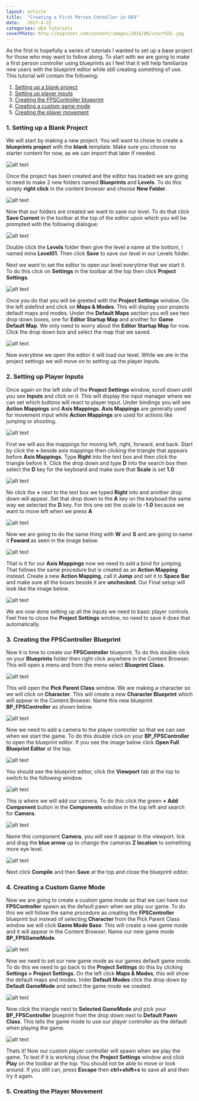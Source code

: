 ```yaml
---
layout: article
title:  "Creating a First Person Contoller in UE4"
date:   2017-4-22
categories: UE4 Tutorials
coverPhoto: http://ozgrozer.com/content/images/2016/06/startSSL.jpg
---
```


As the first in hopefully a series of tutorials I wanted to set up a base project for those who may want to follow along. To start with we are going to make a first person controller using blueprints as I feel that it will help familiarize new users with the blueprint editor while still creating something of use. This tutorial will contain the following:

 1. [Setting up a blank project](#blank)
 2. [Setting up player inputs](#inputs)
 3. [Creating the FPSController blueprint](#fps)
 4. [Creating a custom game mode](#gamemode)
 5. [Creating the player movement](#movement)

<a name="blank"></a>
### 1. Setting up a Blank Project
We will start by making a new project. You will want to chose to create a **blueprints project** with the **blank** template. Make sure you choose no starter content for now, as we can import that later if needed.

![alt text](http://i.imgur.com/OvtMwKz.png "Creating blank project")

Once the project has been created and the editor has loaded we are going to need to make 2 new folders named **Blueprints** and **Levels**. To do this simply **right click** in the content browser and choose **New Folder**.

![alt text](http://i.imgur.com/DaXTHLW.png "Creating folders")

Now that our folders are created we want to save our level. To do that click **Save Current** in the toolbar at the top of the editor upon which you will be prompted with the following dialogue:

![alt text](http://i.imgur.com/3Q9lvRR.png "Saving the level")

Double click the **Levels** folder then give the level a name at the bottom, I named mine **Level01**. Then click **Save** to save our level in our Levels folder.

Next we want to set the editor to open our level everytime that we start it. To do this click on **Settings** in the toolbar at the top then click **Project Settings**.

![alt text](http://i.imgur.com/MtQ9feI.png "Opening Project Settings")

Once you do that you will be greeted with the **Project Settings** window. On the left sidefind and click on **Maps & Modes**. This will display your projects default maps and modes. Under the **Default Maps** section you will see two drop down boxes, one for **Editor Startup Map** and another for **Game Default Map**. We only need to worry about the **Editor Startup Map** for now. Click the drop down box and select the map that we saved.

![alt text](http://i.imgur.com/wGmKZBQ.png "Setting default map")

Now everytime we open the editor it will load our level. While we are in the project settings we will move on to setting up the player inputs.

<a name="inputs"></a>
### 2. Setting up Player Inputs
Once again on the left side of the **Project Settings** window, scroll down until you see **Inputs** and click on it. This will display the input manager where we can set which buttons will react to player input. Under bindings you will see **Action Mappings** and **Axis Mappings**. **Axis Mappings** are generally used for movement input while **Action Mappings** are used for actions like jumping or shooting.

![alt text](http://i.imgur.com/wjGepzE.png "Setting player inputs")

First we will ass the mappings for moving left, right, forward, and back. Start by click the **+** beside axis mappings then clicking the triangle that appears before **Axis Mappings**. Type **Right**  into the text box and then click the triangle before it. Click the drop down and type **D** into the search box then select the **D** key for the keyboard and make sure that **Scale** is set **1.0** 

![alt text](http://i.imgur.com/BZXwlZK.png "Setting D key")

No click the **+** next to the text box we typed **Right** into and another drop down will appear. Set that drop down to the **A** key on the keyboad the same way we selected the **D** key. For this one set the scale to **-1.0** because we want to move left when we press **A**

![alt text](http://i.imgur.com/fPhV7It.png "Setting A key")

Now we are going to do the same thing with **W** and **S** and are going to name it **Foward** as seen in the image below.

![alt text](http://i.imgur.com/drfYlzD.png "Foward input set up")

That is it for our **Axis Mappings** now we need to add a bind for jumping. That follows the same procedure but is created as an **Action Mapping** instead. Create a new **Action Mapping**, call it **Jump** and set it to **Space Bar** and make sure all the boxes beside it are **unchecked**. Our Final setup will look like the image below.

![alt text](http://i.imgur.com/VXztON9.png "Final input mapping")

We are now done setting up all the inputs we need to basic player controls. Feel free to close the **Project Settings** window, no need to save it does that automatically.

<a name="fps"></a>
### 3. Creating the FPSController Blueprint

Now it is time to create our **FPSController** blueprint. To do this double click on your **Blueprints** folder then right click anywhere in the Content Browser. This will open a menu and from the menu select **Blueprint Class**.

![alt text](http://i.imgur.com/meHPUc1.png "Create Blueprint Class")

This will open the **Pick Parent Class** window. We are making a character so we will click on **Character**. This will create a new **Character Blueprint** which will appear in the Content Browser. Name this new blueprint **BP_FPSController** as shown below.

![alt text](http://i.imgur.com/CpABjIN.png "FPSController in Content Browser")

Now we need to add a camera to the player controller so that we can see when we start the game. To do this double click on your **BP_FPSController** to open the blueprint editor. If you see the image below click **Open Full Blueprint Editor** at the top.

![alt text](http://i.imgur.com/WR4NDjS.png "open full blueprint editor")

You should see the blueprint editor, click the **Viewport** tab at the top to switch to the following window.

![alt text](http://i.imgur.com/2gqI3T2.png "viewport window")

This is where we will add our camera. To do this click the green **+ Add Component** button in the **Components** window in the top left and search for **Camera**.

![alt text](http://i.imgur.com/spn0mG1.png "adding camera component")

Name this component **Camera**, you will see it appear in the viewport. lick and drag the **blue arrow** up to change the cameras **Z location** to something more eye level.

![alt text](http://i.imgur.com/38d29T6.png "moving camera component")

Next click **Compile** and then **Save** at the top and close the blueprint editor.


<a name="gamemode"></a>
### 4. Creating a Custom Game Mode

Now we are going to create a custom game mode so that we can have our **FPSController** spawn as the default pawn when we play our game. To do this we will follow the same procedure as creating the **FPSController** blueprint but instead of selecting **Character** from the Pick Parent Class window we will click **Game Mode Base**. This will create a new game mode and it will appear in the Content Browser. Name our new game mode **BP_FPSGameMode**.

![alt text](http://i.imgur.com/4YzukHN.png "FPSGameMode in Content Browser")

Now we need to set our new game mode as our games default game mode. To do this we need to go back to the **Project Settings** do this by clicking **Settings > Project Settings**. On the left click **Maps & Modes**,  this will show the default maps and modes. Inder **Default Modes** click the drop down by **Default GameMode** and select the game mode we created.

![alt text](http://i.imgur.com/viiXDw4.png "Selecting default game mode")

Now click the triangle next to **Selected GameMode** and pick your **BP_FPSController** blueprint from the drop down next to **Default Pawn Class**. This tells the game mode to use our player controller as the default when playing the game.

![alt text](http://i.imgur.com/sNfq2he.png "Selecting default pawn")
 
 Thats it! Now our custom player controller will spawn when we play the game. To test if it is working close the **Project Settings** window and click **Play** on the toolbar at the top. You should not be able to move or look around. If you still can, press **Escape** then **ctrl+shift+s** to save all and then try it again.

<a name="movement"></a>
### 5. Creating the Player Movement

